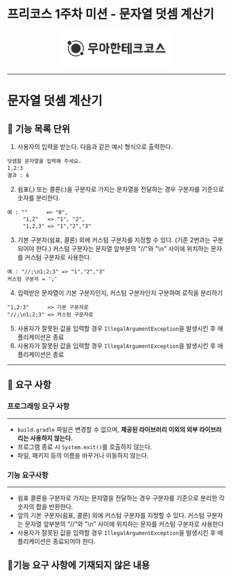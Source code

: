 # 프리코스 1주차 미션 - 문자열 덧셈 계산기

<p align="center">
    <img src="src/main/resource/logo.png" alt="우아한테크코스" width="250px">
</p>

---

# 문자열 덧셈 계산기

## 🚀 기능 목록 단위

1. 사용자의 입력을 받는다.
   다음과 같은 예시 형식으로 출력한다.

```
덧셈할 문자열을 입력해 주세요.
1,2:3
결과 : 6
```

2. 쉼표(,) 또는 콜론(:)을 구분자로 가지는 문자열을 전달하는 경우 구분자를 기준으로 숫자를 분리한다.

```
예 : ""      => "0",
     "1,2"   => "1", "2",
     "1,2,3" => "1","2","3"
```

3. 기본 구분자(쉼표, 콜론) 외에 커스텀 구분자를 지정할 수 있다. (기존 2번과는 구분되어야 한다.)
   커스텀 구분자는 문자열 앞부분의 "//"와 "\n" 사이에 위치하는 문자를 커스텀 구분자로 사용한다.

```
예 : "//;\n1;2;3" => "1","2","3"
커스텀 구분자 = ';'
```

4. 입력받은 문자열이 기본 구분자인지, 커스텀 구분자인지 구분하여 로직을 분리하기

```
"1,2:3"      => 기본 구문자로
"//;\n1;2;3" => 커스텀 구문자로
```

5. 사용자가 잘못된 값을 입력할 경우 `IllegalArgumentException`을 발생시킨 후 애플리케이션은 종료
6. 사용자가 잘못된 값을 입력할 경우 `IllegalArgumentException`을 발생시킨 후 애플리케이션은 종료

---

## 🍅 요구 사항

### 프로그래밍 요구 사항

---

- `build.gradle` 파일은 변경할 수 없으며, **제공된 라이브러리 이외의 외부 라이브러리는 사용하지 않는다.**
- 프로그램 종료 시 `System.exit()`를 호출하지 않는다.
- 파일, 패키지 등의 이름을 바꾸거나 이동하지 않는다.

### 기능 요구사항

---

- 쉼표 콜론을 구분자로 가지는 문자열을 전달하는 경우 구분자를 기준으로 분리한 각 숫자의 합을 반환한다.
- 앞의 기본 구분자(쉼표, 콜론) 외에 커스텀 구분자를 지정할 수 있다. 커스텀 구분자는 문자열 앞부분의 "//"와 "\n" 사이에 위치하는 문자를 커스텀 구분자로 사용한다
- 사용자가 잘못된 값을 입력할 경우 `IllegalArgumentException`을 발생시킨 후 애플리케이션은 종료되어야 한다.

## 🤟기능 요구 사항에 기재되지 않은 내용
